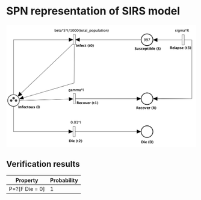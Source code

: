 # SPN representation of SIRS model

![](../petrinets/sirs_spn.png)


## Verification results

| Property    | Probability |
| ----------- | ----------- |
| P=?[F Die = 0]  | 1      |
